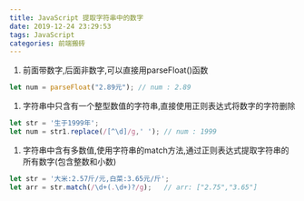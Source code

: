 ```yaml
---
title: JavaScript 提取字符串中的数字
date: 2019-12-24 23:29:53
tags: JavaScript
categories: 前端搬砖
---
```


1. 前面带数字,后面非数字,可以直接用parseFloat()函数
```js
let num = parseFloat("2.89元"); // num : 2.89
```

1. 字符串中只含有一个整型数值的字符串,直接使用正则表达式将数字的字符删除
```js
let str = '生于1999年';
let num = str1.replace(/[^\d]/g,' '); // num : 1999
```
1. 字符串中含有多数值,使用字符串的match方法,通过正则表达式提取字符串的所有数字(包含整数和小数)
```js
let str = '大米:2.57斤/元,白菜:3.65元/斤';
let arr = str.match(/\d+(.\d+)?/g);   // arr: ["2.75","3.65"]
```